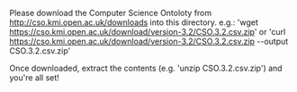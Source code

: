 Please download the Computer Science Ontoloty from http://cso.kmi.open.ac.uk/downloads into this directory.
e.g.:
 'wget https://cso.kmi.open.ac.uk/download/version-3.2/CSO.3.2.csv.zip'
or
 'curl https://cso.kmi.open.ac.uk/download/version-3.2/CSO.3.2.csv.zip --output CSO.3.2.csv.zip'

Once downloaded, extract the contents (e.g. 'unzip CSO.3.2.csv.zip') and you're all set!
